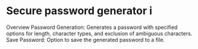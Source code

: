 # Secure password generator i

Overview
Password Generation: Generates a password with specified options for length, character types, and exclusion of ambiguous characters.
Save Password: Option to save the generated password to a file.
